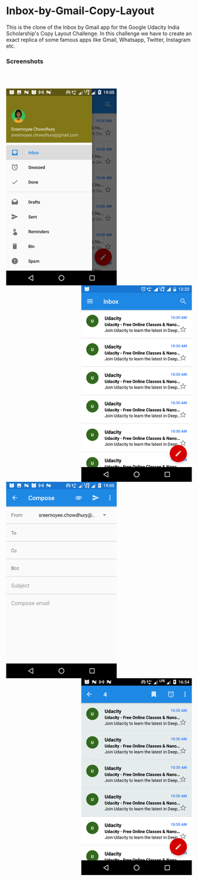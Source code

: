 # Inbox-by-Gmail-Copy-Layout

<p>This is the clone of the Inbox by Gmail app for the Google Udacity India Scholarship's Copy Layout Challenge. In this challenge we have to create an exact replica of some famous apps like Gmail, Whatsapp, Twitter, Instagram etc.</p>

### Screenshots
<br><br>
<div>
<img width="300" src="Screenshot1.png" style="border:0px;margin:0px;display:inline-block" align="left"/>
<img width="300" src="Screenshot2.png" style="border:0px;margin:0px;display:inline-block" align="right"/>
</div>
<br/>
<div>
<img width="300" src="Screenshot3.png" style="border:0px;margin:0px;display:inline-block" align="left"/>
<img width="300" src="Screenshot4.png" style="border:0px;margin:0px;display:inline-block" align="right"/>
</div>
